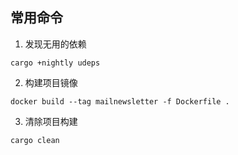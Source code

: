 ## 常用命令

1. 发现无用的依赖
```shell
cargo +nightly udeps
```

2. 构建项目镜像
```shell
docker build --tag mailnewsletter -f Dockerfile .
```

3. 清除项目构建
```shell
cargo clean
```